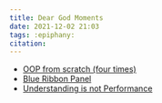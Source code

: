 ```yaml
---
title: Dear God Moments
date: 2021-12-02 21:03
tags: :epiphany:
citation: 
---
```


+ [OOP from scratch (four times)](202112030715.md)
+ [Blue Ribbon Panel](202112201247.md)
+ [Understanding is not Performance](202205151059.md)
